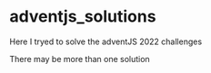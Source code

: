 # adventjs_solutions

Here I tryed to solve the adventJS 2022 challenges

There may be more than one solution
